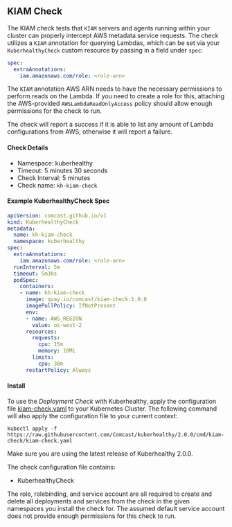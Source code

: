 ## KIAM Check

The KIAM check tests that `KIAM` servers and agents running within your cluster can properly intercept AWS metadata 
service requests. The check utilizes a `KIAM` annotation for querying Lambdas, which can be set via your 
`KuberhealthyCheck` custom resource by passing in a field under `spec`:

```yaml
spec:
  extraAnnotations:
    iam.amazonaws.com/role: <role-arn>
```

The `KIAM` annotation AWS ARN needs to have the necessary permissions to perform reads on the Lambda. If you need to 
create a role for this, attaching the AWS-provided `AWSLambdaReadOnlyAccess` policy should allow enough permissions for 
the check to run.

The check will report a success if it is able to list any amount of Lambda configurations from AWS; otherwise it will report a failure.

#### Check Details

- Namespace: kuberhealthy
- Timeout: 5 minutes 30 seconds
- Check Interval: 5 minutes
- Check name: `kh-kiam-check`

#### Example KuberhealthyCheck Spec

```yaml
apiVersion: comcast.github.io/v1
kind: KuberhealthyCheck
metadata:
  name: kh-kiam-check
  namespace: kuberhealthy
spec:
  extraAnnotations:
    iam.amazonaws.com/role: <role-arn>
  runInterval: 5m
  timeout: 5m30s
  podSpec:
    containers:
    - name: kh-kiam-check
      image: quay.io/comcast/kiam-check:1.0.0
      imagePullPolicy: IfNotPresent
      env:
      - name: AWS_REGION
        value: us-west-2
      resources:
        requests:
          cpu: 15m
          memory: 10Mi
        limits:
          cpu: 30m
      restartPolicy: Always 
```

#### Install

To use the *Deployment Check* with Kuberhealthy, apply the configuration file [kiam-check.yaml](kiam-check.yaml) to your Kubernetes Cluster. The following command will also apply the configuration file to your current context:
 
`kubectl apply -f https://raw.githubusercontent.com/Comcast/kuberhealthy/2.0.0/cmd/kiam-check/kiam-check.yaml`

Make sure you are using the latest release of Kuberhealthy 2.0.0. 

The check configuration file contains:
- KuberhealthyCheck

The role, rolebinding, and service account are all required to create and delete all deployments and services from the check in the given namespaces you install the check for. The assumed default service account does not provide enough permissions for this check to run.
